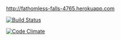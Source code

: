 http://fathomless-falls-4765.herokuapp.com

[![Build Status](https://travis-ci.org/Theeta/wadror.png)](https://travis-ci.org/Theeta/wadror)

[![Code Climate](https://codeclimate.com/github/Theeta/wadror.png)](https://codeclimate.com/github/Theeta/wadror)
